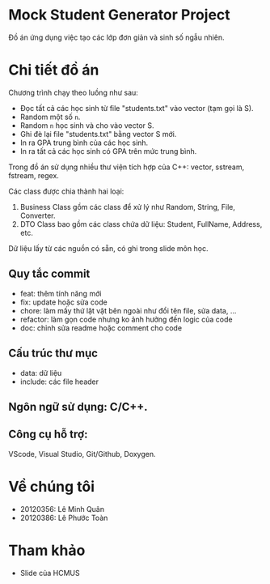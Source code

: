 # Mock Student Generator Project
Đồ án ứng dụng việc tạo các lớp đơn giản và sinh số ngẫu nhiên.

# Chi tiết đồ án
Chương trình chạy theo luồng như sau:
- Đọc tất cả các học sinh từ file "students.txt" vào vector (tạm gọi là S).
- Random một số `n`.
- Random `n` học sinh và cho vào vector S.
- Ghi đè lại file "students.txt" bằng vector S mới.
- In ra GPA trung bình của các học sinh.
- In ra tất cả các học sinh có GPA trên mức trung bình.

Trong đồ án sử dụng nhiều thư viện tích hợp của C++: vector, sstream, fstream, regex.

Các class được chia thành hai loại:
1. Business Class gồm các class để xử lý như Random, String, File, Converter.
2. DTO Class bao gồm các class chứa dữ liệu: Student, FullName, Address, etc.

Dữ liệu lấy từ các nguồn có sẵn, có ghi trong slide môn học.

## Quy tắc commit
- feat: thêm tính năng mới
- fix: update hoặc sửa code
- chore: làm mấy thứ lặt vặt bên ngoài như đổi tên file, sửa data, ...
- refactor: làm gọn code nhưng ko ảnh hưởng đến logic của code
- doc: chỉnh sửa readme hoặc comment cho code

## Cấu trúc thư mục
- data: dữ liệu
- include: các file header

## Ngôn ngữ sử dụng: C/C++.
## Công cụ hỗ trợ: 
VScode, Visual Studio, Git/Github, Doxygen.

# Về chúng tôi
- 20120356: Lê Minh Quân
- 20120386: Lê Phước Toàn

# Tham khảo
- Slide của HCMUS
